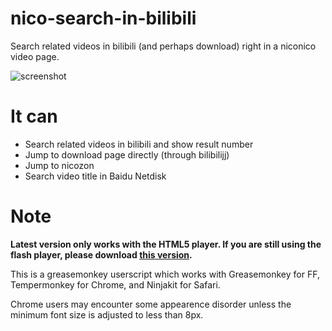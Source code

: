 # nico-search-in-bilibili

Search related videos in bilibili (and perhaps download) right in a niconico video page.

![screenshot](https://raw.githubusercontent.com/lhc70000/nico-search-in-bilibili/images/screenshot_0.2.png)

# It can

- Search related videos in bilibili and show result number
- Jump to download page directly (through bilibilijj)
- Jump to nicozon
- Search video title in Baidu Netdisk

# Note

**Latest version only works with the HTML5 player. If you are still using the flash player, please download [this version](https://github.com/lhc70000/nico-search-in-bilibili/tree/60e0eea2d8787cbfe09ffa0a933619bdb98dad82).**

This is a greasemonkey userscript which works with Greasemonkey for FF, Tempermonkey for Chrome, and Ninjakit for Safari.

Chrome users may encounter some appearence disorder unless the minimum font size is adjusted to less than 8px.
